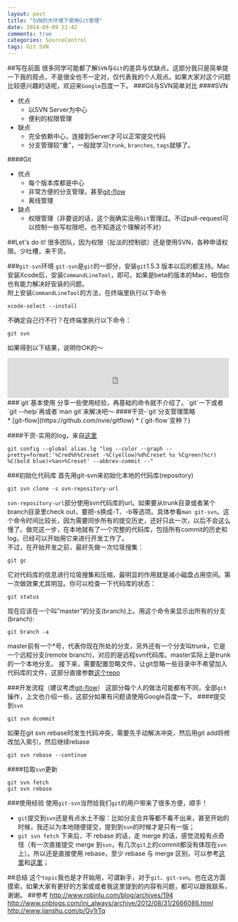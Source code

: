```yaml
---
layout: post
title: "SVN的大环境下使用Git管理"
date: 2014-09-09 22:42
comments: true
categories: SourceControl
tags: Git SVN
---
```


##写在前面
很多同学可能都了解`SVN`与`Git`的差异与优缺点，这部分我只是简单提一下我的观点，不是很全也不一定对，仅代表我的个人观点。如果大家对这个问题比较感兴趣的话呢，欢迎来`Google`百度一下。
###Git与SVN简单对比
####SVN
*   优点
    -   以SVN Server为中心
    -   便利的权限管理
*   缺点
    -   完全依赖中心，连接到Server才可以正常提交代码
    -   分支管理较“重”，一般就学习`trunk`, `branches`, `tags`就够了。

####Git
*   优点
    -   每个版本库都是中心
    -   非常方便的分支管理，甚至[git-flow](https://github.com/nvie/gitflow)
    -   离线管理
*   缺点
    -   权限管理（非要说的话，这个我确实没用`Git`管理过。不过pull-request可以控制一些写权限吧，也不知道这个理解对不对）

##Let's do it!
很多团队，因为权限（扯淡的控制欲）还是使用SVN，各种申请权限。少吐槽，来干货。
<!-- more -->
###`git-svn`环境
`git-svn`是`git`的一部分，安装`git`1.5.3 版本以后的都支持。Mac安装Xcode后，安装`CommandLineTool`，即可。如果是beta的版本的Mac，相信你也有能力解决好安装的问题。<br>
附上安装`CommandLineTool`的方法，在终端里执行以下命令
```
xcode-select --install
```
不确定自己行不行？在终端里执行以下命令：
```
git svn
```
如果得到以下结果，说明你OK的～<br>
<iframe src="https://www.flickr.com/photos/shjborage/15210513791/in/set-72157639886815375/player/" width="500" height="90" frameborder="0" allowfullscreen webkitallowfullscreen mozallowfullscreen oallowfullscreen msallowfullscreen></iframe>
###`git`基本使用
分享一些使用经验，再基础的命令就不介绍了。`git`一下或者`git --help`再或者`man git`来解决吧～
####干货-`git`分支管理策略<br>
*   [git-flow](https://github.com/nvie/gitflow)
*   <http://nvie.com/posts/a-successful-git-branching-model/>(`git-flow`变种？)

####干货-实用的log，来自[这里](http://coolshell.cn/articles/7755.html)
```
git config --global alias.lg "log --color --graph --pretty=format:'%Cred%h%Creset -%C(yellow)%d%Creset %s %Cgreen(%cr) %C(bold blue)<%an>%Creset' --abbrev-commit --"
```
###初始化代码库
首先用git-svn来初始化本地的代码库(repository)
```
git svn clone -s svn-repository-url
```
`svn-repository-url`部分使用svn代码库的url。如果要从trunk目录或者某个branch目录里check out，要把-s换成-T、-b等选项。具体参看`man git-svn`。这个命令时间比较长，因为需要同步所有的提交历史，还好只此一次，以后不会这么慢了。做完这一步，在本地就有了一个完整的代码库，包括所有commit的历史和log，已经可以开始用它来进行开发工作了。<br>
不过，在开始开发之前，最好先做一次垃圾搜集：
```
git gc
```
它对代码库的信息进行垃圾搜集和压缩，最明显的作用就是减小磁盘占用空间。第一次做效果尤其明显。你可以检查一下代码库的状态：
```
git status
```
现在应该在一个叫”master”的分支(branch)上。用这个命令来显示出所有的分支(branch):
```
git branch -a
```
master前有一个*号，代表你现在所处的分支，另外还有一个分支叫trunk，它是一个远程分支(remote branch)，对应的是远程svn代码库。master实际上是trunk的一个本地分支。
接下来，需要配置忽略文件，让git忽略一些目录中不希望加入代码库的文件，这部分直接参数[这个repo](https://github.com/github/gitignore)

###开发流程（建议考虑[git-flow](https://github.com/nvie/gitflow)）
这部分每个人的做法可能都有不同，全部`git`操作，上文也介绍一些，这部分如果有问题请使用Google百度一下。
####提交到`svn`
```
git svn dcommit
```
如果在git svn rebase时发生代码冲突，需要先手动解决冲突，然后用git add将修改加入索引，然后继续rebase
```
git svn rebase --continue
```
####拉取`svn`更新
```
git svn fetch
git svn rebase
```
###使用经验
使用`git-svn`当然给我们`git`的用户带来了很多方便，顺手！

*   `git`提交到`svn`还是有点水土不服：比如分支合并等都不看不出来，甚至开始的时候，我还以为本地随便提交，提到到`svn`的时候才是只有一版；
*   `git svn fetch` 下来后，不 rebase 的话，走 merge 的话，感觉流程有点奇怪（有一次直接提交 merge 到`svn`，有几次`git`上的commit都没有体现在`svn`上）。所以还是直接使用 rebase，至少 rebase 与 merge 区别，可以参考[这里](http://www.cnblogs.com/iammatthew/archive/2011/12/06/2277383.html)和[这里](http://my.oschina.net/AlexZhuang/blog/67681)；

##总结
这个`topic`我也是才开始用，可谓新手，对于`git`、`git-svn`。也在这方面摸索，如果大家有更好的方案或或者我这里提到的内容有问题，都可以跟我联系，谢谢。
##参考
<http://www.robinlu.com/blog/archives/194>
<http://www.cnblogs.com/ini_always/archive/2012/08/31/2666086.html>
<http://www.jianshu.com/p/Gy1rTq>
